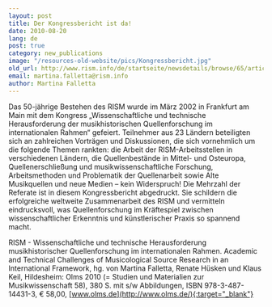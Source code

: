 ```yaml
---
layout: post
title: Der Kongressbericht ist da!
date: 2010-08-20
lang: de
post: true
category: new_publications
image: "/resources-old-website/pics/Kongressbericht.jpg"
old_url: http://www.rism.info/de/startseite/newsdetails/browse/65/article/64/the-congress-report-is-ready.html
email: martina.falletta@rism.info
author: Martina Falletta
---
```


Das 50-jährige Bestehen des RISM wurde im März 2002 in Frankfurt am Main mit dem Kongress „Wissenschaftliche und technische Herausforderung der musikhistorischen Quellenforschung im internationalen Rahmen“ gefeiert. Teilnehmer aus 23 Ländern beteiligten sich an zahlreichen Vorträgen und Diskussionen, die sich vornehmlich um die folgende Themen rankten: die Arbeit der RISM-Arbeitsstellen in verschiedenen Ländern, die Quellenbestände in Mittel- und Osteuropa, Quellenerschließung und musikwissenschaftliche Forschung, Arbeitsmethoden und Problematik der Quellenarbeit sowie Alte Musikquellen und neue Medien – kein Widerspruch! Die Mehrzahl der Referate ist in diesem Kongressbericht abgedruckt. Sie schildern die erfolgreiche weltweite Zusammenarbeit des RISM und vermitteln eindrucksvoll, was Quellenforschung im Kräftespiel zwischen wissenschaftlicher Erkenntnis und künstlerischer Praxis so spannend macht.

RISM - Wissenschaftliche und technische Herausforderung musikhistorischer Quellenforschung im internationalen Rahmen. Academic and Technical Challenges of Musicological Source Research in an International Framework, hg. von Martina Falletta, Renate Hüsken und Klaus Keil, Hildesheim: Olms 2010 (= Studien und Materialien zur Musikwissenschaft 58), 380 S. mit s/w Abbildungen, ISBN 978-3-487-14431-3, € 58,00, [www.olms.de](http://www.olms.de/){:target="_blank"}